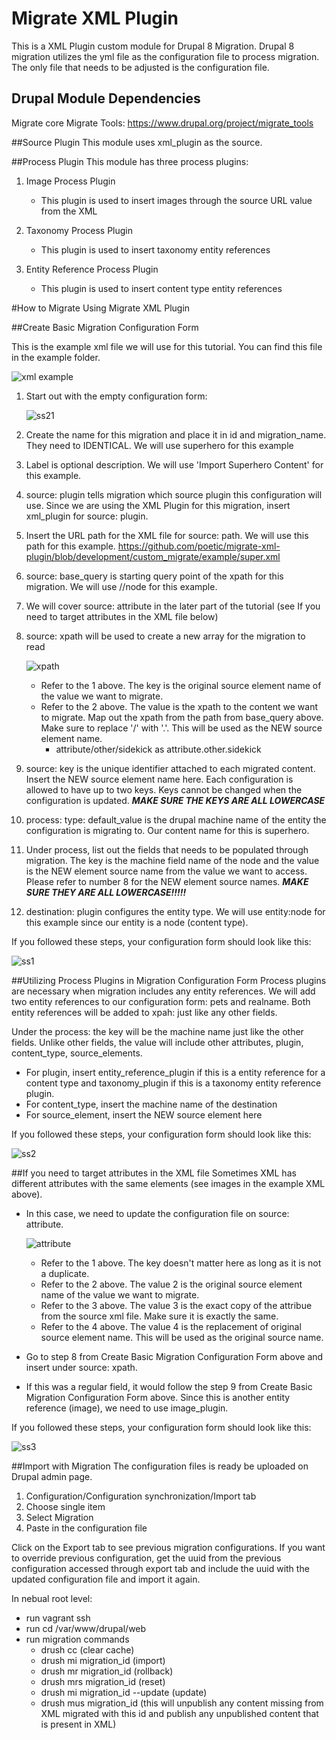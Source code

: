 # Migrate XML Plugin
This is a XML Plugin custom module for Drupal 8 Migration.  Drupal 8 migration utilizes the yml file as the configuration file to process migration.  The only file that needs to be adjusted is the configuration file.

## Drupal Module Dependencies
Migrate core
Migrate Tools: https://www.drupal.org/project/migrate_tools

##Source Plugin
This module uses xml_plugin as the source.

##Process Plugin
This module has three process plugins:

1. Image Process Plugin
   * This plugin is used to insert images through the source URL value from the XML

2. Taxonomy Process Plugin
   * This plugin is used to insert taxonomy entity references

3. Entity Reference Process Plugin
   * This plugin is used to insert content type entity references

#How to Migrate Using Migrate XML Plugin

##Create Basic Migration Configuration Form

This is the example xml file we will use for this tutorial.  You can find this file in the example folder.

![xml example](https://github.com/poetic/migrate-xml-plugin/blob/development/README%20Screenshots/xml%20screenshot.png)

1. Start out with the empty configuration form:

   ![ss21](https://github.com/poetic/migrate-xml-plugin/blob/development/README%20Screenshots/ss21.png)

2. Create the name for this migration and place it in id and migration_name.  They need to IDENTICAL. We will use superhero for this example
3. Label is optional description.  We will use 'Import Superhero Content' for this example.
4. source: plugin tells migration which source plugin this configuration will use.  Since we are using the XML Plugin for this  migration, insert xml_plugin for source: plugin.
5. Insert the URL path for the XML file for source: path.  We will use this path for this example.
   https://github.com/poetic/migrate-xml-plugin/blob/development/custom_migrate/example/super.xml

6. source: base_query is starting query point of the xpath for this migration.  We will use //node for this example.
7. We will cover source: attribute in the later part of the tutorial (see If you need to target attributes in the XML file below)
8. source: xpath will be used to create a new array for the migration to read

   ![xpath](https://github.com/poetic/migrate-xml-plugin/blob/development/README%20Screenshots/xpath%20screenshot.png)

   * Refer to the 1 above.  The key is the original source element name of the value we want to migrate.
   * Refer to the 2 above.  The value is the xpath to the content we want to migrate.  Map out the xpath from the path from base_query above. Make sure to replace '/' with '.'.  This will be used as the NEW source element name.
     - attribute/other/sidekick as attribute.other.sidekick

9. source: key is the unique identifier attached to each migrated content.  Insert the NEW source element name here.  Each configuration is allowed to have up to two keys.  Keys cannot be changed when the configuration is updated. ***MAKE SURE THE KEYS ARE ALL LOWERCASE***
10. process: type: default_value is the drupal machine name of the entity the configuration is migrating to. Our content name for this is superhero.
11. Under process, list out the fields that needs to be populated through migration. The key is the machine field name of the node and the value is the NEW element source name from the value we want to access.  Please refer to number 8 for the NEW element source names. ***MAKE SURE THEY ARE ALL LOWERCASE!!!!!***
12. destination: plugin configures the entity type.  We will use entity:node for this example since our entity is a node (content type).

If you followed these steps, your configuration form should look like this:

![ss1](https://github.com/poetic/migrate-xml-plugin/blob/development/README%20Screenshots/ss1.png)


##Utilizing Process Plugins in Migration Configuration Form
Process plugins are necessary when migration includes any entity references.  We will add two entity references to our configuration form: pets and realname. Both entity references will be added to xpah: just like any other fields.

Under the process: the key will be the machine name just like the other fields.  Unlike other fields, the value will include other attributes, plugin, content_type, source_elements.
  * For plugin, insert entity_reference_plugin if this is a entity reference for a content type and taxonomy_plugin if this is a taxonomy entity reference plugin.
  * For content_type, insert the machine name of the destination
  * For source_element, insert the NEW source element here

If you followed these steps, your configuration form should look like this:

![ss2](https://github.com/poetic/migrate-xml-plugin/blob/development/README%20Screenshots/ss2.png)

##If you need to target attributes in the XML file
Sometimes XML has different attributes with the same elements (see images in the example XML above).

* In this case, we need to update the configuration file on source: attribute.

  ![attribute](https://github.com/poetic/migrate-xml-plugin/blob/development/README%20Screenshots/attribute%20example.png)

  - Refer to the 1 above.  The key doesn't matter here as long as it is not a duplicate.
  - Refer to the 2 above.  The value 2 is the original source element name of the value we want to migrate.
  - Refer to the 3 above.  The value 3 is the exact copy of the attribue from the source xml file. Make sure it is exactly the same.
  - Refer to the 4 above.  The value 4 is the replacement of original source element name.  This will be used as the original source name.

* Go to step 8 from Create Basic Migration Configuration Form above and insert under source: xpath.
* If this was a regular field, it would follow the step 9 from Create Basic Migration Configuration Form above.  Since this is another entity reference (image), we need to use image_plugin.

If you followed these steps, your configuration form should look like this:

![ss3](https://github.com/poetic/migrate-xml-plugin/blob/development/README%20Screenshots/ss3.png)

##Import with Migration
The configuration files is ready be uploaded on Drupal admin page.

1. Configuration/Configuration synchronization/Import tab
2. Choose single item
3. Select Migration
4. Paste in the configuration file

Click on the Export tab to see previous migration configurations.  If you want to override previous configuration, get the uuid from the previous configuration accessed through export tab and include the uuid with the updated configuration file and import it again.

In nebual root level:

* run vagrant ssh
* run cd /var/www/drupal/web
* run migration commands
  - drush cc (clear cache)
  - drush mi migration_id (import)
  - drush mr migration_id (rollback)
  - drush mrs migration_id (reset)
  - drush mi migration_id --update (update)
  - drush mus migration_id (this will unpublish any content missing from XML migrated with this id and publish any unpublished content that is present in XML)
